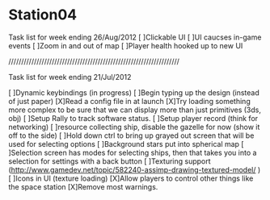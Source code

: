 Station04
=========

Task list for week ending 26/Aug/2012
[ ]Clickable UI
[ ]UI caucses in-game events
[ ]Zoom in and out of map
[ ]Player health hooked up to new UI

///////////////////////////////////////////////////////////////////

Task list for week ending 21/Jul/2012

[ ]Dynamic keybindings (in progress)
[ ]Begin typing up the design (instead of just paper)
[X]Read a config file in at launch
[X]Try loading something more complex to be sure that we can display more than just primitives (3ds, obj)
[ ]Setup Rally to track software status.
[ ]Setup player record (think for networking)
[ ]resource collecting ship, disable the gazelle for now (show it off to the side)
[ ]Hold down ctrl to bring up grayed out screen that will be used for selecting options
[ ]Background stars put into spherical map
[ ]Selection screen has modes for selecting ships, then that takes you into a selection for settings with a back button
[ ]Texturing support (http://www.gamedev.net/topic/582240-assimp-drawing-textured-model/ )
[ ]Icons in UI (texture loading)
[X]Allow players to control other things like the space station
[X]Remove most warnings.
